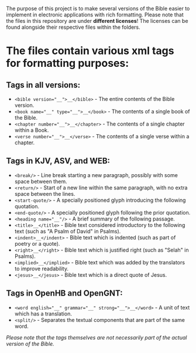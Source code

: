 The purpose of this project is to make several versions of the Bible easier to implement in electronic applications with rich formatting.
Please note that the files in this repository are under **different licenses**!
The licenses can be found alongside their respective files within the folders.

# The files contain various xml tags for formatting purposes:

## Tags in all versions:
* `<bible version="__">__</bible>` - The entire contents of the Bible version.
* `<book name="__" type="__">__</book>` - The contents of a single book of the Bible.
* `<chapter number="__">__</chapter>` - The contents of a single chapter within a Book.
* `<verse number="__">__</verse>` - The contents of a single verse within a chapter.

## Tags in KJV, ASV, and WEB:
* `<break/>` - Line break starting a new paragraph, possibly with some space between them.
* `<return/>` - Start of a new line within the same paragraph, with no extra space between the lines.
* `<start-quote/>` - A specially positioned glyph introducing the following quotation.
* `<end-quote/>` - A specially positioned glyph following the prior quotation.
* `<heading name="__"/>` - A brief summary of the following passage.
* `<title>__</title>` - Bible text considered introductory to the following text (such as "A Psalm of David" in Psalms).
* `<indent>__</indent>` - Bible text which is indented (such as part of poetry or a quote).
* `<right>__</right>` - Bible text which is justified right (such as "Selah" in Psalms).
* `<implied>__</implied>` - Bible text which was added by the translators to improve readability.
* `<jesus>__</jesus>` - Bible text which is a direct quote of Jesus.

## Tags in OpenHB and OpenGNT:
* `<word english="__" grammar="__" strong="__">__</word>` - A unit of text which has a translation.
* `<split/>` - Separates the textual components that are part of the same word.

_Please note that the tags themselves are not necessarily part of the actual version of the Bible._
